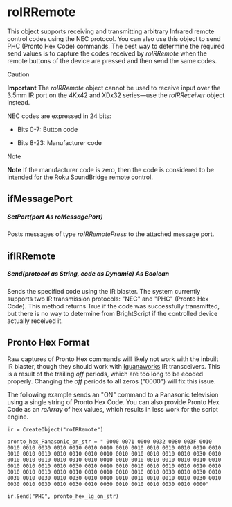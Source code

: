 # roIRRemote

This object supports receiving and transmitting arbitrary Infrared remote control codes using the NEC protocol. You can also use this object to send PHC (Pronto Hex Code) commands. The best way to determine the required send values is to capture the codes received by *roIRRemote* when the remote buttons of the device are pressed and then send the same codes. 

> [!CAUTION]
> **Important**
> The *roIRRemote* object cannot be used to receive input over the 3.5mm IR port on the 4Kx42 and XDx32 series—use the *roIRReceiver* object instead.

NEC codes are expressed in 24 bits:

*   Bits 0-7: Button code
    
*   Bits 8-23: Manufacturer code
    

> [!NOTE]
> **Note**
> If the manufacturer code is zero, then the code is considered to be intended for the Roku SoundBridge remote control.

## ifMessagePort

##### SetPort(port As roMessagePort)

Posts messages of type *roIRRemotePress* to the attached message port.

## ifIRRemote

##### Send(protocol as String, code as Dynamic) As Boolean

Sends the specified code using the IR blaster. The system currently supports two IR transmission protocols: "NEC" and "PHC" (Pronto Hex Code). This method returns True if the code was successfully transmitted, but there is no way to determine from BrightScript if the controlled device actually received it.

## Pronto Hex Format 

Raw captures of Pronto Hex commands will likely not work with the inbuilt IR blaster, though they should work with [Iguanaworks](http://iguanaworks.net/) IR transceivers. This is a result of the trailing *off* periods, which are too long to be ecoded properly. Changing the *off* periods to all zeros ("0000") will fix this issue.

The following example sends an "ON" command to a Panasonic television using a single string of Pronto Hex Code. You can also provide Pronto Hex Code as an *roArray* of hex values, which results in less work for the script engine.

```
ir = CreateObject("roIRRemote")  

pronto_hex_Panasonic_on_str = " 0000 0071 0000 0032 0080 003F 0010 0010 0010 0030 0010 0010 0010 0010 0010 0010 0010 0010 0010 0010 0010 0010 0010 0010 0010 0010 0010 0010 0010 0010 0010 0010 0010 0030 0010 0010 0010 0010 0010 0010 0010 0010 0010 0010 0010 0010 0010 0010 0010 0010 0010 0010 0010 0030 0010 0010 0010 0010 0010 0010 0010 0010 0010 0010 0010 0010 0010 0010 0010 0010 0010 0010 0010 0030 0010 0030 0010 0030 0010 0030 0010 0030 0010 0010 0010 0010 0010 0010 0010 0030 0010 0030 0010 0030 0010 0030 0010 0030 0010 0010 0010 0030 0010 0000"

ir.Send("PHC", pronto_hex_lg_on_str)
```